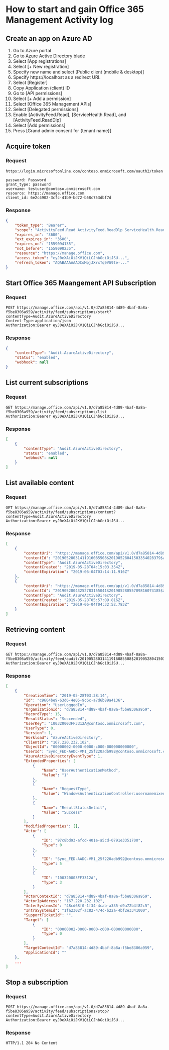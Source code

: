 # How to start and gain Office 365 Management Activity log

## Create an app on Azure AD

1. Go to Azure portal
2. Go to Azure Active Directory blade
3. Select [App registrations]
4. Select [+ New registration]
5. Specify new name and select [Public client (mobile & desktop)]
6. Specify https://localhost as a redirect URI.
7. Select [Register]
8. Copy Application (client) ID
9. Go to [API permissions]
10. Select [+ Add a permission]
11. Select [Office 365 Management APIs]
12. Select [Delegated permissions]
13. Enable [ActivityFeed.Read], [ServiceHealth.Read], and [ActivityFeed.ReadDlp]
14. Select [Add permissions]
15. Press [Grand admin consent for {tenant name}]

## Acquire token

### Request

```
https://login.microsoftonline.com/contoso.onmicrosoft.com/oauth2/token

password: Password
grant_type: password
username: testuser@contoso.onmicrosoft.com
resource: https://manage.office.com
client_id: 6e2c4902-3cfc-41b9-bd72-b58c753dbf7d
```

### Response

```json
{
    "token_type": "Bearer",
    "scope": "ActivityFeed.Read ActivityFeed.ReadDlp ServiceHealth.Read",
    "expires_in": "3600",
    "ext_expires_in": "3600",
    "expires_on": "1559094135",
    "not_before": "1559090235",
    "resource": "https://manage.office.com",
    "access_token": "eyJ0eXAiOiJKV1QiLCJhbGciOiJSU...",
    "refresh_token": "AQABAAAAAADCoMpjJXrxTq9VG9te-..."
}
```

## Start Office 365 Maangement API Subscription

### Request

```
POST https://manage.office.com/api/v1.0/d7a85814-4d89-4baf-8a8a-f5be8306a959/activity/feed/subscriptions/start?contentType=Audit.AzureActiveDirectory
Content-Type:application/json
Authorization:Bearer eyJ0eXAiOiJKV1QiLCJhbGciOiJSU...
```

### Response

```json
{
    "contentType": "Audit.AzureActiveDirectory",
    "status": "enabled",
    "webhook": null
}
```

## List current subscriptions

### Request

```
GET https://manage.office.com/api/v1.0/d7a85814-4d89-4baf-8a8a-f5be8306a959/activity/feed/subscriptions/list
Authorization:Bearer eyJ0eXAiOiJKV1QiLCJhbGciOiJSU...
```

### Response

```json
[
    {
        "contentType": "Audit.AzureActiveDirectory",
        "status": "enabled",
        "webhook": null
    }
]
```

## List available content

### Request

```
GET https://manage.office.com/api/v1.0/d7a85814-4d89-4baf-8a8a-f5be8306a959/activity/feed/subscriptions/content?contentType=Audit.AzureActiveDirectory
Authorization:Bearer eyJ0eXAiOiJKV1QiLCJhbGciOiJSU...
```

### Response

```json
[
    {
        "contentUri": "https://manage.office.com/api/v1.0/d7a85814-4d89-4baf-8a8a-f5be8306a959/activity/feed/audit/20190528031411916085508$20190528041503354028379$audit_azureactivedirectory$Audit_AzureActiveDirectory$apac0015",
        "contentId": "20190528031411916085508$20190528041503354028379$audit_azureactivedirectory$Audit_AzureActiveDirectory$apac0015",
        "contentType": "Audit.AzureActiveDirectory",
        "contentCreated": "2019-05-28T04:15:03.354Z",
        "contentExpiration": "2019-06-04T03:14:11.916Z"
    },
    {
        "contentUri": "https://manage.office.com/api/v1.0/d7a85814-4d89-4baf-8a8a-f5be8306a959/activity/feed/audit/20190528043252783155041$20190528055709816074185$audit_azureactivedirectory$Audit_AzureActiveDirectory$apac0015",
        "contentId": "20190528043252783155041$20190528055709816074185$audit_azureactivedirectory$Audit_AzureActiveDirectory$apac0015",
        "contentType": "Audit.AzureActiveDirectory",
        "contentCreated": "2019-05-28T05:57:09.816Z",
        "contentExpiration": "2019-06-04T04:32:52.783Z"
    }
]
```

## Retrieving content

### Request

```
GET https://manage.office.com/api/v1.0/d7a85814-4d89-4baf-8a8a-f5be8306a959/activity/feed/audit/20190528031411916085508$20190528041503354028379$audit_azureactivedirectory$Audit_AzureActiveDirectory$apac0015
Authorization:Bearer eyJ0eXAiOiJKV1QiLCJhbGciOiJSU...
```

### Response

```json
[
    {
        "CreationTime": "2019-05-28T03:38:14",
        "Id": "c9664be9-63d6-4e05-9c6c-a7d6b89a4136",
        "Operation": "UserLoggedIn",
        "OrganizationId": "d7a85814-4d89-4baf-8a8a-f5be8306a959",
        "RecordType": 15,
        "ResultStatus": "Succeeded",
        "UserKey": "100320003FF3312A@contoso.onmicrosoft.com",
        "UserType": 0,
        "Version": 1,
        "Workload": "AzureActiveDirectory",
        "ClientIP": "167.220.232.102",
        "ObjectId": "00000002-0000-0000-c000-000000000000",
        "UserId": "Sync_FED-AADC-VM1_25f220adb992@contoso.onmicrosoft.com",
        "AzureActiveDirectoryEventType": 1,
        "ExtendedProperties": [
            {
                "Name": "UserAuthenticationMethod",
                "Value": "1"
            },
            {
                "Name": "RequestType",
                "Value": "WindowsAuthenticationController:usernamemixed"
            },
            {
                "Name": "ResultStatusDetail",
                "Value": "Success"
            }
        ],
        "ModifiedProperties": [],
        "Actor": [
            {
                "ID": "97c8bd93-afcd-401e-a5cd-0791e3351700",
                "Type": 0
            },
            {
                "ID": "Sync_FED-AADC-VM1_25f220adb992@contoso.onmicrosoft.com",
                "Type": 5
            },
            {
                "ID": "100320003FF3312A",
                "Type": 3
            }
        ],
        "ActorContextId": "d7a85814-4d89-4baf-8a8a-f5be8306a959",
        "ActorIpAddress": "167.220.232.102",
        "InterSystemsId": "48cd68f0-1f34-4cab-a335-d9a72b4f82c5",
        "IntraSystemId": "1fa2302f-ac82-474c-b22a-4bf2e3341000",
        "SupportTicketId": "",
        "Target": [
            {
                "ID": "00000002-0000-0000-c000-000000000000",
                "Type": 0
            }
        ],
        "TargetContextId": "d7a85814-4d89-4baf-8a8a-f5be8306a959",
        "ApplicationId": ""
    },
    ...
]
```

## Stop a subscription

### Request

```
POST https://manage.office.com/api/v1.0/d7a85814-4d89-4baf-8a8a-f5be8306a959/activity/feed/subscriptions/stop?contentType=Audit.AzureActiveDirectory
Authorization:Bearer eyJ0eXAiOiJKV1QiLCJhbGciOiJSU...
```

### Response

```
HTTP/1.1 204 No Content
```